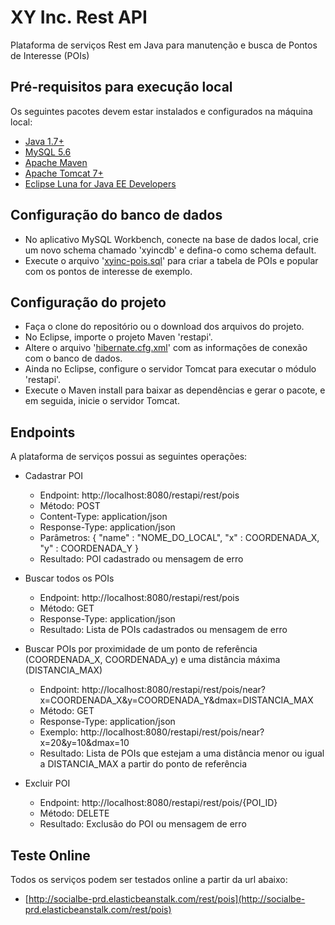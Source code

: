 XY Inc. Rest API
================

Plataforma de serviços Rest em Java para manutenção e busca de Pontos de Interesse (POIs)

Pré-requisitos para execução local
-------------------------------------------------------
Os seguintes pacotes devem estar instalados e configurados na máquina local:
 * [Java 1.7+](http://www.oracle.com/technetwork/pt/java/javase/downloads/jdk7-downloads-1880260.html)
 * [MySQL 5.6](http://dev.mysql.com/downloads/)
 * [Apache Maven](http://maven.apache.org/download.cgi)
 * [Apache Tomcat 7+](http://tomcat.apache.org/download-80.cgi)
 * [Eclipse Luna for Java EE Developers](https://www.eclipse.org/downloads/)

Configuração do banco de dados
-------------------------------------------------------
* No aplicativo MySQL Workbench, conecte na base de dados local, crie um novo schema chamado 'xyincdb' e defina-o como schema default.
* Execute o arquivo '[xyinc-pois.sql](https://github.com/felipeacardoso/xy-inc/blob/master/scripts/xyinc-pois.sql)' para criar a tabela de POIs e popular com os pontos de interesse de exemplo.
 
Configuração do projeto
-------------------------------------------------------
* Faça o clone do repositório ou o download dos arquivos do projeto.
* No Eclipse, importe o projeto Maven 'restapi'.
* Altere o arquivo '[hibernate.cfg.xml](https://github.com/felipeacardoso/xy-inc/blob/master/src/restapi/src/main/resources/hibernate.cfg.xml)' com as informações de conexão com o banco de dados.
* Ainda no Eclipse, configure o servidor Tomcat para executar o módulo 'restapi'.
* Execute o Maven install para baixar as dependências e gerar o pacote, e em seguida, inicie o servidor Tomcat.
 
Endpoints
-------------------------------------------------------
A plataforma de serviços possui as seguintes operações:

* Cadastrar POI
  * Endpoint: http://localhost:8080/restapi/rest/pois
  * Método: POST
  * Content-Type: application/json
  * Response-Type: application/json
  * Parâmetros: { "name" : "NOME_DO_LOCAL", "x" : COORDENADA_X, "y" : COORDENADA_Y }
  * Resultado: POI cadastrado ou mensagem de erro

* Buscar todos os POIs
  * Endpoint: http://localhost:8080/restapi/rest/pois
  * Método: GET
  * Response-Type: application/json
  * Resultado: Lista de POIs cadastrados ou mensagem de erro
  
* Buscar POIs por proximidade de um ponto de referência (COORDENADA_X, COORDENADA_y) e uma distância máxima (DISTANCIA_MAX)
  * Endpoint: http://localhost:8080/restapi/rest/pois/near?x=COORDENADA_X&y=COORDENADA_Y&dmax=DISTANCIA_MAX
  * Método: GET
  * Response-Type: application/json
  * Exemplo: http://localhost:8080/restapi/rest/pois/near?x=20&y=10&dmax=10
  * Resultado: Lista de POIs que estejam a uma distância menor ou igual a DISTANCIA_MAX a partir do ponto de referência
  
* Excluir POI
  * Endpoint: http://localhost:8080/restapi/rest/pois/{POI_ID}
  * Método: DELETE
  * Resultado: Exclusão do POI ou mensagem de erro

Teste Online
-------------------------------------------------------
Todos os serviços podem ser testados online a partir da url abaixo:
 * [http://socialbe-prd.elasticbeanstalk.com/rest/pois](http://socialbe-prd.elasticbeanstalk.com/rest/pois)
  
